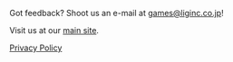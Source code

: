 Got feedback? Shoot us an e-mail at [games@liginc.co.jp](games@liginc.co.jp)!  
  
Visit us at our [main site](https://liginc.co.jp/).  
  
[Privacy Policy](https://liginc.co.jp/privacy)
